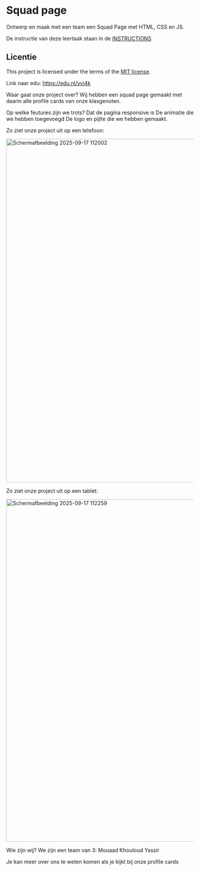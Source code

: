 
# Squad page

Ontwerp en maak met een team een Squad Page met HTML, CSS en JS.

De instructie van deze leertaak staan in de [INSTRUCTIONS](https://github.com/fdnd-task/your-tribe-squad-page/blob/main/docs/INSTRUCTIONS.md)

## Licentie

This project is licensed under the terms of the [MIT license](./LICENSE).

Link naar edu:
https://edu.nl/yvj4k

Waar gaat onze project over?
Wij hebben een squad page gemaakt met daarin alle profile cards van onze klasgenoten.

Op welke feutures zijn we trots?
Dat de pagina responsive is
De animatie die we hebben toegevoegd
De logo en pijlte die we hebben gemaakt.

Zo ziet onze project uit op een telefoon:

<img width="604" height="923" alt="Schermafbeelding 2025-09-17 112002" src="https://github.com/user-attachments/assets/a8a69330-6b3e-4271-a003-73a806b754e9" />

Zo ziet onze project uit op een tablet:

<img width="970" height="920" alt="Schermafbeelding 2025-09-17 112259" src="https://github.com/user-attachments/assets/09240c01-0d79-4ce7-938e-b608532aa00e" />

Wie zijn wij?
We zijn een team van 3:
Mouaad
Khouloud
Yassir

Je kan meer over ons te weten komen als je kijkt bij onze profile cards

